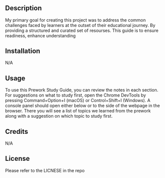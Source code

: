 # <Prework Study Gudie Webpage>

## Description
My primary goal for creating this project was to address the common challenges faced by learners at the outset of their educational journey. By providing a structured and curated set of resourses. This guide is to ensure readiness, enhance understanding

## Installation

N/A

## Usage

To use this Prework Study Guide, you can review the notes in each section. For suggestions on what to study first, open the Chrome DevTools by pressing Command+Option+I (macOS) or Control+Shift+I (Windows). A console panel should open either below or to the side of the webpage in the browser. There you will see a list of topics we learned from the prework along with a suggestion on which topic to study first.

## Credits

N/A

## License

Please refer to the LICNESE in the repo